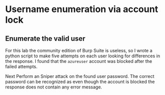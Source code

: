 # Username enumeration via account lock

## Enumerate the valid user

For this lab the community edition of Burp Suite is useless, so I wrote a python script to make five attempts on each user looking for differences in the response. I found that the `azureuser` account was blocked after the failed attempts.

Next Perform an Sniper attack on the found user password. The correct password can be recognized as even though the account is blocked the response does not contain any error message.

